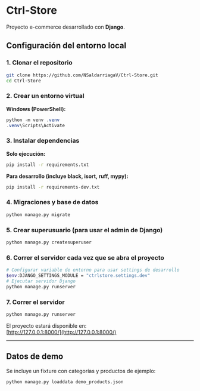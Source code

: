 # Ctrl-Store

Proyecto e-commerce desarrollado con **Django**.

## Configuración del entorno local

### 1. Clonar el repositorio
```bash
git clone https://github.com/NSaldarriagaV/Ctrl-Store.git
cd Ctrl-Store
```

### 2. Crear un entorno virtual

**Windows (PowerShell):**
```powershell
python -m venv .venv
.venv\Scripts\Activate
```

### 3. Instalar dependencias

**Solo ejecución:**
```bash
pip install -r requirements.txt
```

**Para desarrollo (incluye black, isort, ruff, mypy):**
```bash
pip install -r requirements-dev.txt
```

### 4. Migraciones y base de datos
```bash
python manage.py migrate
```

### 5. Crear superusuario (para usar el admin de Django)
```bash
python manage.py createsuperuser
```

### 6. Correr el servidor cada vez que se abra el proyecto
```bash
# Configurar variable de entorno para usar settings de desarrollo
$env:DJANGO_SETTINGS_MODULE = "ctrlstore.settings.dev"
# Ejecutar servidor Django
python manage.py runserver
```
### 7. Correr el servidor
```bash
python manage.py runserver
```

El proyecto estará disponible en:  
[http://127.0.0.1:8000/](http://127.0.0.1:8000/)

---

## Datos de demo

Se incluye un fixture con categorías y productos de ejemplo:

```bash
python manage.py loaddata demo_products.json
```
